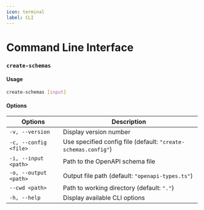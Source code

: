 ```yaml
---
icon: terminal
label: CLI
---
```


# Command Line Interface

### `create-schemas`

#### Usage

```bash
create-schemas [input]
```

#### Options

| Options | Description |
|-|-|
| `-v, --version` | Display version number |
| `-c, --config <file>` | Use specified config file (default: `"create-schemas.config"`) |
| `-i, --input <path>` | Path to the OpenAPI schema file |
| `-o, --output <path>` | Output file path (default: `"openapi-types.ts"`)
| `--cwd <path>` | Path to working directory (default: `"."`)
| `-h, --help` | Display available CLI options